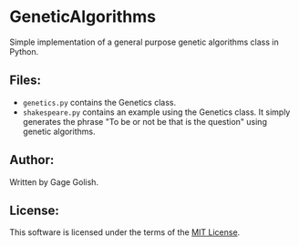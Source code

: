 # GeneticAlgorithms
Simple implementation of a general purpose genetic algorithms class in Python.

## Files:
* `genetics.py` contains the Genetics class.
* `shakespeare.py` contains an example using the Genetics class. It simply generates the phrase "To be or not be that is the question" using genetic algorithms.

## Author:
Written by Gage Golish.

## License:

This software is licensed under the terms of the [MIT License](https://github.com/ggolish/GeneticAlgorithms/blob/master/LICENSE.md).
